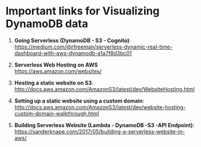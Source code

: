 # Important links for Visualizing DynamoDB data

1.  <b>Going Serverless (DynamoDB - S3 - Cognito)</b>:
<br>https://medium.com/@rfreeman/serverless-dynamic-real-time-dashboard-with-aws-dynamodb-a1a7f8d3bc01

2.  <b>Serverless Web Hosting on AWS</b>
<br>https://aws.amazon.com/websites/

3.  <b>Hosting a static website on S3</b>:
<br>http://docs.aws.amazon.com/AmazonS3/latest/dev/WebsiteHosting.html

4.  <b>Setting up a static website using a custom domain</b>:
<br>http://docs.aws.amazon.com/AmazonS3/latest/dev/website-hosting-custom-domain-walkthrough.html

5.  <b>Building Serverless Website (Lambda - DynamoDB -S3 -API Endpoint)</b>:
<br>https://sanderknape.com/2017/05/building-a-serverless-website-in-aws/
